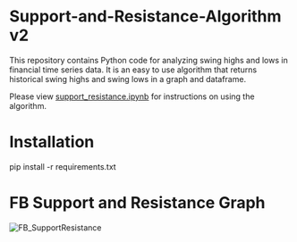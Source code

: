 # Support-and-Resistance-Algorithm v2
This repository contains Python code for analyzing swing highs and lows in financial time series data.
It is an easy to use algorithm that returns historical swing highs and swing lows in a graph and dataframe.

Please view [support_resistance.ipynb](https://github.com/leoi137/Support-and-Resistance-Algorithm/blob/master/support_resistance.ipynb) for instructions on using the algorithm.

# Installation
pip install -r requirements.txt

# FB Support and Resistance Graph
![FB_SupportResistance](https://user-images.githubusercontent.com/30024311/62507945-ca755d00-b7ba-11e9-99ed-99ee9b923e85.png)